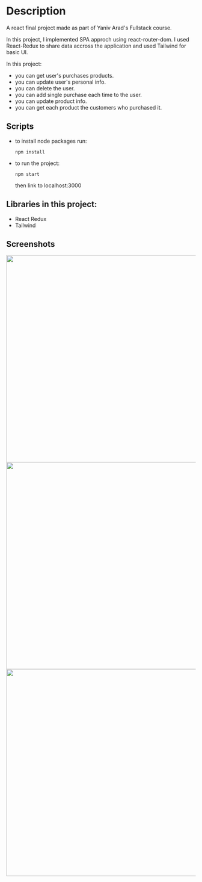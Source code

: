 
# Description

A react final project made as part of Yaniv Arad's Fullstack course.

In this project, I implemented SPA approch using react-router-dom.
I used React-Redux to share data accross the application and used
Tailwind for basic UI.


In this project:
- you can get user's purchases products.
- you can update user's personal info.
- you can delete the user.
- you can add single purchase each time to the user.
- you can update product info.
- you can get each product the customers who purchased it.


## Scripts

- to install node packages run:

    ```
    npm install
    ```
- to run the project:
    ```
    npm start
    ```
    then link to localhost:3000
## Libraries in this project:
- React Redux
- Tailwind


## Screenshots
<img src="/public/gifs/Main.gif" width="550"/>
<img src="/public/gifs/Purchase procces.gif" width="550"/>
<img src="/public/gifs/Update Product.gif" width="550"/>




